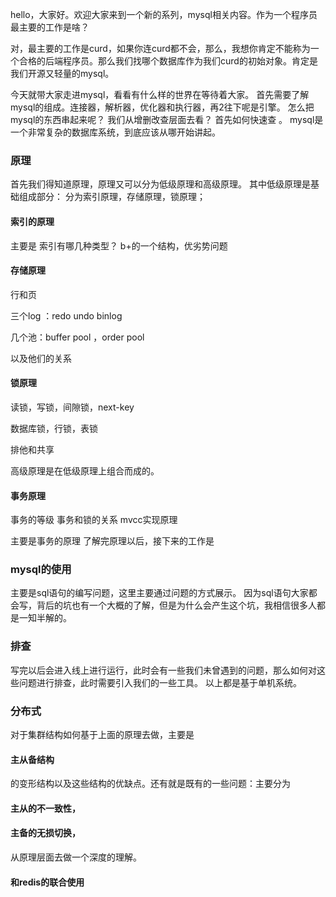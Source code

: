 hello，大家好。欢迎大家来到一个新的系列，mysql相关内容。作为一个程序员最主要的工作是啥？

对，最主要的工作是curd，如果你连curd都不会，那么，我想你肯定不能称为一个合格的后端程序员。那么我们找哪个数据库作为我们curd的初始对象。肯定是我们开源又轻量的mysql。

今天就带大家走进mysql，看看有什么样的世界在等待着大家。
首先需要了解mysql的组成。连接器，解析器，优化器和执行器，再2往下呢是引擎。
怎么把mysql的东西串起来呢？
我们从增删改查层面去看？
首先如何快速查
。
mysql是一个非常复杂的数据库系统，到底应该从哪开始讲起。
### 原理
首先我们得知道原理，原理又可以分为低级原理和高级原理。
其中低级原理是基础组成部分：
分为索引原理，存储原理，锁原理；
#### 索引的原理
主要是
索引有哪几种类型？
b+的一个结构，优劣势问题
#### 存储原理
行和页

三个log ：redo undo binlog

几个池：buffer pool ，order pool

以及他们的关系
#### 锁原理
读锁，写锁，间隙锁，next-key

数据库锁，行锁，表锁

排他和共享

高级原理是在低级原理上组合而成的。
#### 事务原理 
 事务的等级
 事务和锁的关系
 mvcc实现原理
 
主要是事务的原理
了解完原理以后，接下来的工作是
### mysql的使用
主要是sql语句的编写问题，这里主要通过问题的方式展示。
因为sql语句大家都会写，背后的坑也有一个大概的了解，但是为什么会产生这个坑，我相信很多人都是一知半解的。
### 排查
写完以后会进入线上进行运行，此时会有一些我们未曾遇到的问题，那么如何对这些问题进行排查，此时需要引入我们的一些工具。
以上都是基于单机系统。
### 分布式
对于集群结构如何基于上面的原理去做，主要是
#### 主从备结构
的变形结构以及这些结构的优缺点。还有就是既有的一些问题：主要分为
#### 主从的不一致性，
#### 主备的无损切换，
从原理层面去做一个深度的理解。
#### 和redis的联合使用